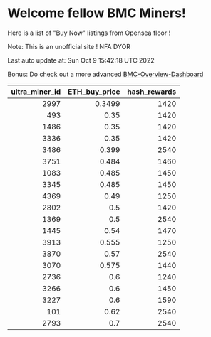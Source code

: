 # Welcome fellow BMC Miners!
Here is a list of "Buy Now" listings from Opensea floor !

Note: This is an unofficial site ! NFA DYOR

Last auto update at: Sun Oct  9 15:42:18 UTC 2022

Bonus: Do check out a more advanced [BMC-Overview-Dashboard](https://dune.com/defifunk/BMC-Overview-Dashboard)


|   ultra_miner_id |   ETH_buy_price |   hash_rewards |
|-----------------:|----------------:|---------------:|
|             2997 |          0.3499 |           1420 |
|              493 |          0.35   |           1420 |
|             1486 |          0.35   |           1420 |
|             3336 |          0.35   |           1420 |
|             3486 |          0.399  |           2540 |
|             3751 |          0.484  |           1460 |
|             1083 |          0.485  |           1450 |
|             3345 |          0.485  |           1450 |
|             4369 |          0.49   |           1250 |
|             2802 |          0.5    |           1420 |
|             1369 |          0.5    |           2540 |
|             1445 |          0.54   |           1470 |
|             3913 |          0.555  |           1250 |
|             3870 |          0.57   |           2540 |
|             3070 |          0.575  |           1440 |
|             2736 |          0.6    |           1240 |
|             3266 |          0.6    |           1450 |
|             3227 |          0.6    |           1590 |
|              101 |          0.62   |           2540 |
|             2793 |          0.7    |           2540 |